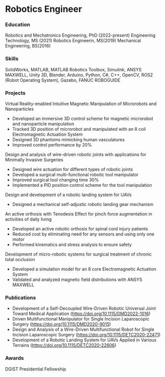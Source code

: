 # Robotics Engineer 

### Education
Robotics and Mechatronics Engineering, PhD (2022-present)
Engineering Technology, MS (2021)
Robotics Engineerin, MS(2019)
Mechanical Engineering, BS(2016)

### Skills
SolidWorks, MATLAB, MATLAB Robotics Toolbox, Simulink, ANSYS MAXWELL, Unity 3D, Blender, Arduino, Python, C#, C++, OpenCV, ROS2 (Robot Operating System), Gazebo, FANUC ROBOGUIDE

### Projects
Virtual Reality-enabled Intuitive Magnetic Manipulation of Microrobots and Nanoparticles
- Developed an immersive 3D control scheme for magnetic microrobot and nanoparticle manipulation 
- Tracked 3D position of microrobot and manipulated with an 8 coil Electromagnetic Actuation System 
- Designed 3D phantoms mimicking human vasculatures 
- Improved control performance by 20%

Design and analysis of wire-driven robotic joints with applications for Minimally Invasive Surgeries
- Designed wire actuation for different types of robotic joints 
- Developed a surgical multi-functional robotic tool manipulator
- Improved surgical tool changing time 30%
- Implemented a PID position control scheme for the tool manipulation

Design and development of a robotic landing system for UAVs
- Designed a mechanical self-adjustic robotic landing gear mechanism 

An active orthosis with Tenodesis Effect for pinch force augmentation in activities of daily living
- Developed an active robotic orthosis for spinal cord injury patients 
- Reduced cost by eliminating need for any sensors and using only one motor 
- Performed kinematics and stress analysis to ensure safety 

Development of micro-robotic systems for surgical treatment of chronic total occlusion
- Developed a simulation model for an 8 core Electromagnetic Actuation System 
- Validated and analyzed magnetic field distributions with ANSYS MAXWELL

### Publications
- Development of a Self-Decoupled Wire-Driven Robotic Universal Joint Toward Medical Application (https://doi.org/10.1115/DMD2022-1016)
- Driven Multifunctional Manipulator for Single Incision Laparoscopic Surgery (https://doi.org/10.1115/DMD2020-9015)
- Design and Analysis of a Wire-Driven Multifunctional Robot for Single Incision Laparoscopic Surgery (https://doi.org/10.1115/DETC2020-22471)
- Development of a Robotic Landing System for UAVs Applied in Various Terrains (https://doi.org/10.1115/DETC2020-22606)

### Awards
DGIST Presidential Fellowship 
